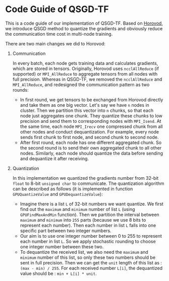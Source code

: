 # Code Guide of QSGD-TF

This is a code guide of our implementation of QSGD-TF. Based on [Horovod](https://github.com/uber/horovod), we introduce QSGD method to quantize the gradients and obviously reduce the communication time cost in multi-node training. 

There are two main changes we did to Horovod:
1. Communication 

    In every batch, each node gets training data and calculates gradients, which are stored in tensors. Originally, Horovod uses `ncclAllReduce` (if supported) or `MPI_AllReduce` to aggregate tensors from all nodes with full precision. Whereas in QSGD-TF, we removed the `ncclAllReduce` and `MPI_AllReduce`, and redesigned the communication pattern as two rounds:
    - In first round, we get tensors to be exchanged from Horovod directly and take them as one big vector. Let's say we have `n` nodes in cluster. Then we partition this vector into `n` chunks, so that each node just aggregates one chunk. They quantize these chunks to low precision and send them to corresponding nodes with `MPI_Isend`. At the same time, each node `MPI_Irecv` one compressed chunk from all other nodes and conduct dequantization. For example, every node sends first chunk to first node, and second chunk to second node.
    - After first round, each node has one different aggregated chunk. So the second round is to send their own aggregated chunk to all other nodes. Similarly, each node should quantize the data before sending and dequantize it after receiving.  

2. Quantization

    In this implementation we quantized the gradients number from 32-bit `float` to 8-bit `unsigned char` to communicate. The quantization algorithm can be described as follows (it is implemented in function `GPUQuantizeValue` and `GPUDequantizeValue`):
    - Imagine there is a list `L` of 32-bit numbers we want quantize. We first find out the `maximum` and `minimum` number of list `L` (using `GPUFindMaxAndMin` function). Then we partition the interval between `maximum` and `minimum` into `255` parts (because we use 8 bits to represent each number). Then each number in list `L` falls into one specific part between two integer numbers.
    - Our aim is to use one integer number between 0 to 255 to represent each number in list `L`. So we apply stochastic rounding to choose one integer number between these two.
    - To dequantize the received list, we also need the `maximum` and `minimum` number of this list, so only these two numbers should be sent in full precision. Then we can get the `unit` length of this list as : `(max - min) / 255`. For each received number `L[i]`, the dequantized value should be : `min + L[i] * unit`.
